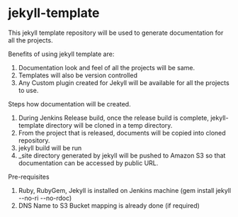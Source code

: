 jekyll-template
===============
This jekyll template repository will be used to generate documentation for all the projects.

Benefits of using jekyll template are:

1. Documentation look and feel of all the projects will be same.
2. Templates will also be version controlled
3. Any Custom plugin created for Jekyll will be available for all the projects to use.


Steps how documentation will be created.

1. During Jenkins Release build, once the release build is complete, jekyll-template directory will be cloned in a temp directory.
2. From the project that is released, documents will be copied into cloned repository. 
3. jekyll build will be run
4. _site directory generated by jekyll will be pushed to Amazon S3 so that documentation can be accessed by public URL.


Pre-requisites

1. Ruby, RubyGem, Jekyll is installed on Jenkins machine (gem install jekyll --no-ri --no-rdoc)
2. DNS Name to S3 Bucket mapping is already done (if required)

